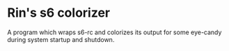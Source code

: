 # Rin's s6 colorizer

A program which wraps s6-rc and colorizes its output for some eye-candy during system startup and shutdown.

